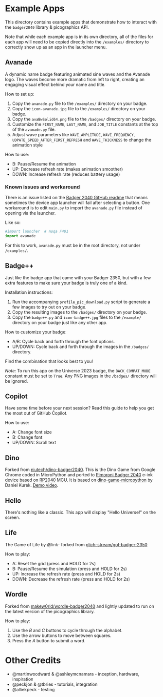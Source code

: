 # Example Apps

This directory contains example apps that demonstrate how to interact with the `badger2040` library & picographics API.

Note that while each example app is in its own directory, all of the files for each app will need to be copied directly into the `/examples/` directory to correctly show up as an app in the launcher menu.

## Avanade
A dynamic name badge featuring animated sine waves and the Avanade logo. The waves become more dramatic from left to right, creating an engaging visual effect behind your name and title.

How to set up:
1. Copy the `avanade.py` file to the `/examples/` directory on your badge.
2. Copy the `icon-avanade.jpg` file to the `/examples/` directory on your badge.
3. Copy the `avaBwSolid64.png` file to the `/badges/` directory on your badge.
4. Customize the `FIRST_NAME`, `LAST_NAME`, and `JOB_TITLE` constants at the top of the `avanade.py` file.
5. Adjust wave parameters like `WAVE_AMPLITUDE`, `WAVE_FREQUENCY`, `UDPATE_SPEED_AFTER_FIRST_REFRESH` and `WAVE_THICKNESS` to change the animation style

How to use:
- B: Pause/Resume the animation
- UP: Decrease refresh rate (makes animation smoother)
- DOWN: Increase refresh rate (reduces battery usage)

### Known issues and workaround
There is an issue listed on the [Badger 2040 GitHub readme](https://github.com/badger/home/blob/main/tutorial.md#app-doesnt-load-correctly-after-selecting-button) that means sometimes the device app launcher will fail after selecting a button. One workaround is to edit `main.py` to import the `avanade.py` file instead of opening via the launcher.

Like so:
```python
#import launcher  # noqa F401
import avanade
```

For this to work, `avanade.py` must be in the root directory, not under `/examples/`.

## Badge++
Just like the badge app that came with your Badger 2350, but with a few extra features to make sure your badge is truly one of a kind.

Installation instructions:
1. Run the accompanying `profile_pic_download.py` script to generate a few images to try out on your badge.
2. Copy the resulting images to the `/badges/` directory on your badge.
3. Copy the `badge++.py` and `icon-badge++.jpg` files to the `/example/` directory on your badge just like any other app.

How to customize your badge:
- A/B: Cycle back and forth through the font options.
- UP/DOWN: Cycle back and forth through the images in the `/badges/` directory.

Find the combination that looks best to you!

_Note:_ To run this app on the Universe 2023 badge, the `BACK_COMPAT_MODE` constant must be set to `True`. Any PNG images in the `/badges/` directory will be ignored.

## Copilot
Have some time before your next session? Read this guide to help you get the most out of GitHub Copilot.

How to use:
- A: Change font size
- B: Change font
- UP/DOWN: Scroll text

## Dino
Forked from [niutech/dino-badger2040](https://github.com/niutech/dino-badger2040). This is the Dino Game from Google Chrome coded in MicroPython and ported to [Pimoroni Badger 2040](https://shop.pimoroni.com/products/badger-2040) e-ink device based on [RP2040](https://www.raspberrypi.com/products/rp2040/) MCU. It is based on [dino-game-micropython](https://github.com/danielkurek/dino-game-micropython) by Daniel Kurek. [Demo video](https://twitter.com/niu_tech/status/1598804559270486033).

## Hello
There's nothing like a classic. This app will display "Hello Universe!" on the screen.

## Life
The Game of Life by @link- forked from [glich-stream/gol-badger-2350](https://github.com/glich-stream/gol-badger-2350)

How to play:
- A: Reset the grid (press and HOLD for 2s)
- B: Pause/Resume the simulation (press and HOLD for 2s)
- UP: Increase the refresh rate (press and HOLD for 2s)
- DOWN: Decrease the refresh rate (press and HOLD for 2s)

## Wordle
Forked from [makew0rld/wordle-badger2040](https://github.com/makew0rld/wordle-badger2040) and lightly updated to run on the latest version of the picographics library.

How to play:
1. Use the *B* and *C* buttons to cycle through the alphabet.
2. Use the arrow buttons to move between squares.
3. Press the *A* button to submit a word.

# Other Credits
- @martinwoodward & @ashleymcnamara - inception, hardware, inspiration
- @peckjon & @tbries - tutorials, integration
- @alliekpeck - testing